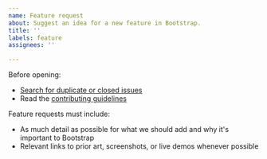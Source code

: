 ```yaml
---
name: Feature request
about: Suggest an idea for a new feature in Bootstrap.
title: ''
labels: feature
assignees: ''

---
```


Before opening:

- [Search for duplicate or closed issues](https://github.com/twbs/bootstrap/issues?utf8=%E2%9C%93&q=is%3Aissue)
- Read the
  [contributing guidelines](https://github.com/twbs/bootstrap/blob/v4-dev/.github/CONTRIBUTING.md)

Feature requests must include:

- As much detail as possible for what we should add and why it's important to Bootstrap
- Relevant links to prior art, screenshots, or live demos whenever possible
